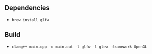 ## Dependencies
* `brew install glfw`

## Build
* `clang++ main.cpp -o main.out -l glfw -l glew -framework OpenGL`